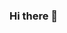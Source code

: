 ### Hi there 👋

<!--
**Rheon0618/Rheon0618** is a ✨ _special_ ✨ repository because its `README.md` (this file) appears on your GitHub profile.

Here are some ideas to get you started:

- 🔭 I’m currently studying in cmu.
- 🌱 I’m currently learning statistial practice
- 👯 I’m looking to collaborate on ...
- 🤔 I’m looking for help with ...
- 💬 Ask me about ...
- 📫 How to reach me: email:rheon618@gmail.com
- 😄 Pronouns: ...
- ⚡ Fun fact: ...
-->
